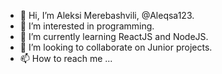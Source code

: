 - 👋 Hi, I’m Aleksi Merebashvili, @Aleqsa123.
- 👀 I’m interested in programming.
- 🌱 I’m currently learning ReactJS and NodeJS.
- 💞️ I’m looking to collaborate on Junior projects.
- 📫 How to reach me ...

<!---
Aleqsa123/Aleqsa123 is a ✨ special ✨ repository because its `README.md` (this file) appears on your GitHub profile.
You can click the Preview link to take a look at your changes.
--->
